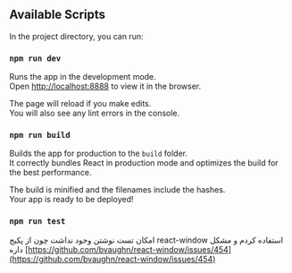 
## Available Scripts

In the project directory, you can run:

### `npm run dev`

Runs the app in the development mode.\
Open [http://localhost:8888](http://localhost:8888) to view it in the browser.

The page will reload if you make edits.\
You will also see any lint errors in the console.

### `npm run build`

Builds the app for production to the `build` folder.\
It correctly bundles React in production mode and optimizes the build for the best performance.

The build is minified and the filenames include the hashes.\
Your app is ready to be deployed!

### `npm run test`
امکان تست نوشتن وجود نداشت چون از پکیج react-window استفاده کردم و مشکل داره
 [https://github.com/bvaughn/react-window/issues/454](https://github.com/bvaughn/react-window/issues/454)

